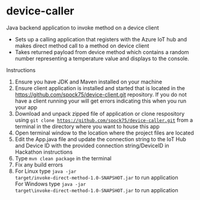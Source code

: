 # device-caller
Java backend application to invoke method on a device client
<br>
<ul>
<li>Sets up a calling application that registers with the Azure IoT hub and makes direct method call to a method on device client</li>
<li>Takes returned payload from device method which contains a random number representing a temperature value and displays to the console.</li>
</ul>

Instructions  
1. Ensure you have JDK and Maven installed on your machine 
2. Ensure client application is installed and started that is located in the https://github.com/spock75/device-client.git repository. If you do not have a client running your will get errors indicating this when you run your app
3. Download and unpack zipped file of application or clone respository using <code>git clone https://github.com/spock75/device-caller.git</code> from a terminal in the directory where you want to house this app
4. Open terminal window to the location where the project files are located
5. Edit the App.java file and update the connection string to the IoT Hub and Device ID with the provided connection string/DeviceID in Hackathon instructions
6. Type <code>mvn clean package</code> in the terminal
7. Fix any build errors
8. For Linux type <code>java -jar target/invoke-direct-method-1.0-SNAPSHOT.jar</code> to run application<br/>For Windows type <code>java -jar target\invoke-direct-method-1.0-SNAPSHOT.jar</code> to run application


